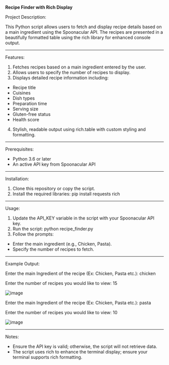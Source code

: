 **Recipe Finder with Rich Display**

Project Description:

This Python script allows users to fetch and display recipe details based on a main ingredient using the Spoonacular API. The recipes are presented in a beautifully formatted table using the rich library for enhanced console output.

<hr/>

Features:

1. Fetches recipes based on a main ingredient entered by the user.
2. Allows users to specify the number of recipes to display.
3. Displays detailed recipe information including:
* Recipe title
* Cuisines
* Dish types
* Preparation time
* Serving size
* Gluten-free status
* Health score
4. Stylish, readable output using rich.table with custom styling and formatting.

<hr/>

Prerequisites:

* Python 3.6 or later
* An active API key from Spoonacular API

<hr/>

Installation:

1. Clone this repository or copy the script.
2. Install the required libraries: pip install requests rich

<hr/>

Usage:

1. Update the API_KEY variable in the script with your Spoonacular API key.
2. Run the script: python recipe_finder.py
3. Follow the prompts:
* Enter the main ingredient (e.g., Chicken, Pasta).
* Specify the number of recipes to fetch.

<hr/>

Example Output:

Enter the main Ingredient of the recipe (Ex: Chicken, Pasta etc.): chicken

Enter the number of recipes you would like to view: 15

![image](https://github.com/user-attachments/assets/28960b62-e760-434f-be49-d26c355e6fb0)


Enter the main Ingredient of the recipe (Ex: Chicken, Pasta etc.): pasta

Enter the number of recipes you would like to view: 10

![image](https://github.com/user-attachments/assets/01abc74f-ca3c-4043-99d3-0a40e46ba2fa)

<hr/>

Notes:

* Ensure the API key is valid; otherwise, the script will not retrieve data.
* The script uses rich to enhance the terminal display; ensure your terminal supports rich formatting.

